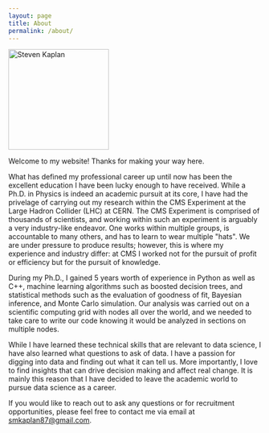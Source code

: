 ```yaml
---
layout: page
title: About
permalink: /about/
---
```

<img src="https://skaplanhex.github.io/images/HPIM0194.jpg" alt="Steven Kaplan" style="width: 200px;"/>

Welcome to my website!  Thanks for making your way here.

What has defined my professional career up until now has been the excellent education I have been lucky enough to have received.  While a Ph.D. in Physics is indeed an academic pursuit at its core, I have had the privelage of carrying out my research within the CMS Experiment at the Large Hadron Collider (LHC) at CERN.  The CMS Experiment is comprised of thousands of scientists, and working within such an experiment is arguably a very industry-like endeavor.  One works within multiple groups, is accountable to many others, and has to learn to wear multiple "hats".  We are under pressure to produce results; however, this is where my experience and industry differ: at CMS I worked not for the pursuit of profit or efficiency but for the pursuit of knowledge.

During my Ph.D., I gained 5 years worth of experience in Python as well as C++, machine learning algorithms such as boosted decision trees, and statistical methods such as the evaluation of goodness of fit, Bayesian inference, and Monte Carlo simulation.  Our analysis was carried out on a scientific computing grid with nodes all over the world, and we needed to take care to write our code knowing it would be analyzed in sections on multiple nodes.

While I have learned these technical skills that are relevant to data science, I have also learned what questions to ask of data.  I have a passion for digging into data and finding out what it can tell us.  More importantly, I love to find insights that can drive decision making and affect real change. It is mainly this reason that I have decided to leave the academic world to pursue data science as a career.

If you would like to reach out to ask any questions or for recruitment opportunities, please feel free to contact me via email at smkaplan87@gmail.com.